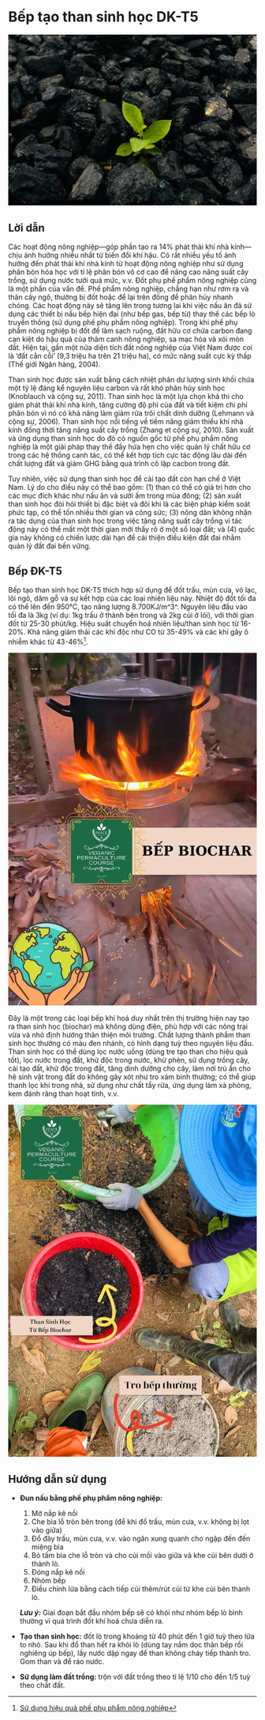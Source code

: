# Bếp tạo than sinh học DK-T5

![bio-char-4](../../assets/images/biochar/bio-char-4.webp)

## Lời dẫn

Các hoạt động nông nghiệp&mdash;góp phần tạo ra 14% phát thải khí nhà kính&mdash;chịu ảnh hưởng nhiều nhất từ ​​biến đổi khí hậu. Có rất nhiều yếu tố ảnh hưởng đến phát thải khí nhà kính từ hoạt động nông nghiệp như sử dụng phân bón hóa học với tỉ lệ phân bón vô cơ cao để nâng cao năng suất cây trồng, sử dụng nước tưới quá mức, v.v. Đốt phụ phế phẩm nông nghiệp cũng là một phần của vấn đề. Phế phẩm nông nghiệp, chẳng hạn như rơm rạ và thân cây ngô, thường bị đốt hoặc để lại trên đồng để phân hủy nhanh chóng. Các hoạt động này sẽ tăng lên trong tương lai khi việc nấu ăn đã sử dụng các thiết bị nấu bếp hiện đại (như bếp gas, bếp từ) thay thế các bếp lò truyền thống (sử dụng phế phụ phẩm nông nghiệp). Trong khi phế phụ phẩm nông nghiệp bị đốt để làm sạch ruộng, đất hữu cơ chứa carbon đang cạn kiệt do hậu quả của thâm canh nông nghiệp, sa mạc hóa và xói mòn đất. Hiện tại, gần một nửa diện tích đất nông nghiệp của Việt Nam được coi là ‘đất cằn cỗi’ (9,3 triệu ha trên 21 triệu ha), có mức năng suất cực kỳ thấp (Thế giới Ngân hàng, 2004).

Than sinh học được sản xuất bằng cách nhiệt phân dư lượng sinh khối chứa một tỷ lệ đáng kể nguyên liệu carbon và rất khó phân hủy sinh học (Knoblauch và cộng sự, 2011). Than sinh học là một lựa chọn khả thi cho giảm phát thải khí nhà kính, tăng cường độ phì của đất và tiết kiệm chi phí phân bón vì nó có khả năng làm giảm rửa trôi chất dinh dưỡng (Lehmann và cộng sự, 2006). Than sinh học nổi tiếng về tiềm năng giảm thiểu khí nhà kính đồng thời tăng năng suất cây trồng (Zhang et cộng sự, 2010). Sản xuất và ứng dụng than sinh học do đó có nguồn gốc từ phế phụ phẩm nông nghiệp là một giải pháp thay thế đầy hứa hẹn cho việc quản lý chất hữu cơ trong các hệ thống canh tác, có thể kết hợp tích cực tác động lâu dài đến chất lượng đất và giảm GHG bằng quá trình cô lập cacbon trong đất.

Tuy nhiên, việc sử dụng than sinh học để cải tạo đất còn hạn chế ở Việt Nam. Lý do cho điều này có thể bao gồm: (1) than có thể có giá trị hơn cho các mục đích khác như nấu ăn và sưởi ấm trong mùa đông; (2) sản xuất than sinh học đòi hỏi thiết bị đặc biệt và đôi khi là các biện pháp kiểm soát phức tạp, có thể tốn nhiều thời gian và công sức; (3) nông dân không nhận ra tác dụng của than sinh học trong việc tăng năng suất cây trồng vì tác động này có thể mất một thời gian mới thấy rõ ở một số loại đất; và (4) quốc gia này không có chiến lược dài hạn để cải thiện điều kiện đất đai nhằm quản lý đất đai bền vững.

## Bếp ĐK-T5

Bếp tạo than sinh học DK-T5 thích hợp sử dụng để đốt trấu, mùn cưa, vỏ lạc, lõi ngô, dăm gỗ và sự kết hợp của các loại nhiên liệu này. Nhiệt độ đốt tối đa có thể lên đến 950°C, tạo năng lượng 8.700KJ/m^3^. Nguyên liệu đầu vào tối đa là 3kg (ví dụ: 1kg trấu ở thành bên trong và 2kg củi ở lõi), với thời gian đốt từ 25-30 phút/kg. Hiệu suất chuyển hoá nhiên liệu/than sinh học từ 16-20%. Khả năng giảm thải các khí độc như CO từ 35-49% và các khí gây ô nhiễm khác từ 43-46%[^1].

![bio-char-2](../../assets/images/biochar/bio-char-2.webp)

[^1]: 

    [Sử dụng hiệu quả phế phụ phẩm nông nghiệp](https://journal.vaas.vn/sites/default/files/tapchi/2021-07/tc%20so17-2018.pdf)

Đây là một trong các loại bếp khí hoá duy nhất trên thị trường hiện nay tạo ra than sinh học (biochar) mà không dùng điện, phù hợp với các nông trại vừa và nhỏ định hướng thân thiện môi trường. Chất lượng thành phẩm than sinh học thường có màu đen nhánh, có hình dạng tuỳ theo nguyên liệu đầu. Than sinh học có thể dùng lọc nước uống (dùng tre tạo than cho hiệu quả tốt), lọc nước trong đất, khử độc trong nước, khử phèn, sử dụng trồng cây, cải tạo đất, khử độc trong đất, tăng dinh dưỡng cho cây, làm nơi trú ẩn cho hệ sinh vật trong đất do không gây xót như tro xám bình thường; có thể giúp thanh lọc khí trong nhà, sử dụng như chất tẩy rửa, ứng dụng làm xà phòng, kem đánh răng than hoạt tính, v.v.

![bio-char-1](../../assets/images/biochar/bio-char-1.webp)

## Hướng dẫn sử dụng

- **Đun nấu bằng phế phụ phẩm nông nghiệp:**

    1. Mở nắp kê nồi
    2. Che bìa lỗ tròn bên trong (để khi đổ trấu, mùn cưa, v.v. không bị lọt vào giữa)
    3. Đổ đây trấu, mùn cưa, v.v. vào ngăn xung quanh cho ngập đến đến miệng bìa
    4. Bỏ tấm bìa che lỗ tròn và cho củi mồi vào giữa và khe củi bên dưới ở thành lò.
    5. Đóng nắp kê nồi
    6. Nhóm bếp
    7. Điều chỉnh lửa bằng cách tiếp củi thêm/rút củi từ khe củi bên thành lò.

    ***Lưu ý:*** Giai đoạn bắt đầu nhóm bếp sẽ có khói như nhóm bếp lò bình thường vì quá trình đốt khí hoá chưa diễn ra. 

- **Tạo than sinh học:** đốt lò trong khoảng từ 40 phút đến 1 giờ tuỳ theo lửa to nhỏ. Sau khi đổ than hết ra khỏi lò (dùng tay nắm dọc thân bếp rồi nghiêng úp bếp), lấy nước dập ngay để than không cháy tiếp thành tro. Gom than và để ráo nước.

- **Sử dụng làm đất trồng:** trộn với đất trồng theo tỉ lệ 1/10 cho đến 1/5 tuỳ theo chất đất.
